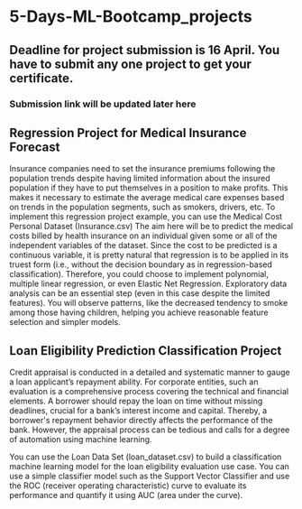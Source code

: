 # 5-Days-ML-Bootcamp_projects
## Deadline for project submission is **16 April**. You have to submit any one project to get your certificate.
### Submission link will be updated later here

## Regression Project for Medical Insurance Forecast 
Insurance companies need to set the insurance premiums following the population trends despite having limited information about the insured population if they have to put themselves in a position to make profits. This makes it necessary to estimate the average medical care expenses based on trends in the population segments, such as smokers, drivers, etc.
To implement this regression project example, you can use the Medical Cost Personal Dataset (Insurance.csv) The aim here will be to predict the medical costs billed by health insurance on an individual given some or all of the independent variables of the dataset. Since the cost to be predicted is a continuous variable, it is pretty natural that regression is to be applied in its truest form (i.e., without the decision boundary as in regression-based classification). Therefore, you could choose to implement polynomial, multiple linear regression, or even Elastic Net Regression. Exploratory data analysis can be an essential step (even in this case despite the limited features). You will observe patterns, like the decreased tendency to smoke among those having children, helping you achieve reasonable feature selection and simpler models.

## Loan Eligibility Prediction Classification Project 
Credit appraisal is conducted in a detailed and systematic manner to gauge a loan applicant’s repayment ability. For corporate entities, such an evaluation is a comprehensive process covering the technical and financial elements.  A borrower should repay the loan on time without missing deadlines, crucial for a bank’s interest income and capital. Thereby, a borrower's repayment behavior directly affects the performance of the bank. However, the appraisal process can be tedious and calls for a degree of automation using machine learning.

You can use the Loan Data Set (loan_dataset.csv) to build a classification machine learning model for the loan eligibility evaluation use case. You can use a simple classifier model such as the Support Vector Classifier and use the ROC (receiver operating characteristic) curve to evaluate its performance and quantify it using AUC (area under the curve).
